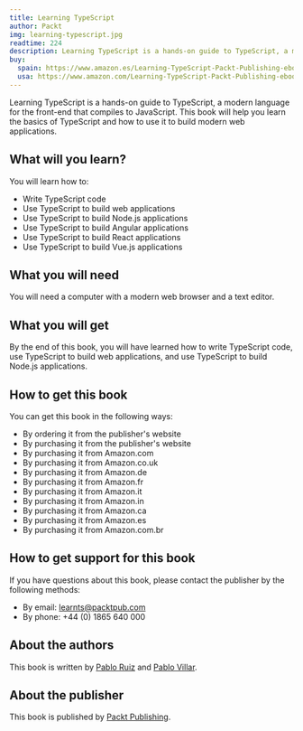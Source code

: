 ```yaml
---
title: Learning TypeScript
author: Packt
img: learning-typescript.jpg
readtime: 224
description: Learning TypeScript is a hands-on guide to TypeScript, a modern language for the front-end that compiles to JavaScript.
buy:
  spain: https://www.amazon.es/Learning-TypeScript-Packt-Publishing-ebook/dp/B078H5Z5M1
  usa: https://www.amazon.com/Learning-TypeScript-Packt-Publishing-ebook/dp/B078H5Z5M1
---
```


Learning TypeScript is a hands-on guide to TypeScript, a modern language for the front-end that compiles to JavaScript. This book will help you learn the basics of TypeScript and how to use it to build modern web applications.

## What will you learn?

You will learn how to:

- Write TypeScript code
- Use TypeScript to build web applications
- Use TypeScript to build Node.js applications
- Use TypeScript to build Angular applications
- Use TypeScript to build React applications
- Use TypeScript to build Vue.js applications

## What you will need

You will need a computer with a modern web browser and a text editor.

## What you will get

By the end of this book, you will have learned how to write TypeScript code, use TypeScript to build web applications, and use TypeScript to build Node.js applications.

## How to get this book

You can get this book in the following ways:

- By ordering it from the publisher's website
- By purchasing it from the publisher's website
- By purchasing it from Amazon.com
- By purchasing it from Amazon.co.uk
- By purchasing it from Amazon.de
- By purchasing it from Amazon.fr
- By purchasing it from Amazon.it
- By purchasing it from Amazon.in
- By purchasing it from Amazon.ca
- By purchasing it from Amazon.es
- By purchasing it from Amazon.com.br

## How to get support for this book

If you have questions about this book, please contact the publisher by the following methods:

- By email: learnts@packtpub.com
- By phone: +44 (0) 1865 640 000

## About the authors

This book is written by [Pablo Ruiz](https://twitter.com/pabloruiz55) and [Pablo Villar](https://twitter.com/pablovillar).

## About the publisher

This book is published by [Packt Publishing](https://www.packtpub.com/).
